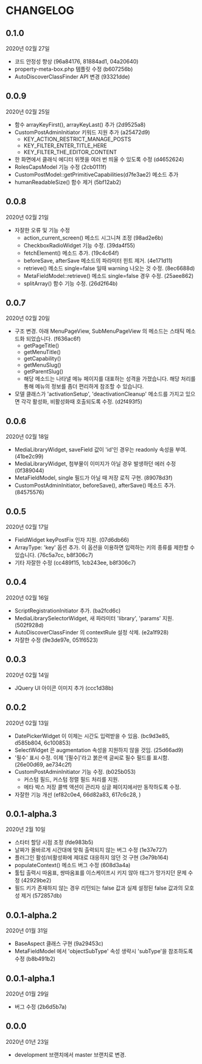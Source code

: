 # CHANGELOG

## 0.1.0
2020년 02월 27일
- 코드 안정성 향상 (96a84176, 81884ad1, 04a20640)
- property-meta-box.php 템플릿 수정 (b607256b)
- AutoDiscoverClassFinder API 변경 (93321dde)


## 0.0.9
2020년 02월 25일
- 함수 arrayKeyFirst(), arrayKeyLast() 추가 (2d9525a8)
- CustomPostAdminInitiator 키워드 지원 추가 (a25472d9)
  - KEY_ACTION_RESTRICT_MANAGE_POSTS
  - KEY_FILTER_ENTER_TITLE_HERE
  - KEY_FILTER_THE_EDITOR_CONTENT
- 한 화면에서 클래식 에디터 위젯을 여러 번 띄울 수 있도록 수정 (d4652624)
- RolesCapsModel 기능 수정 (2cb0111f)
- CustomPostModel::getPrimitiveCapabilities(d7fe3ae2) 메소드 추가
- humanReadableSize() 함수 제거 (5bf12ab2)


## 0.0.8
2020년 02월 21일
- 자잘한 오류 및 기능 수정 
  - action_current_screen() 메소드 시그니쳐 조정 (98ad2e6b)
  - CheckboxRadioWidget 기능 수정. (39da4f55)
  - fetchElement() 메소드 추가. (19c4c64f)
  - beforeSave, afterSave 메소드의 파라미터 힌트 제거. (4e171d11)
  - retrieve() 메소드 single=false 일때 warning 나오는 것 수정. (8ec6688d)
  - MetaFieldModel::retrieve() 메소드 single=false 경우 수정. (25aee862)
  - splitArray() 함수 기능 수정. (26d2f64b)


## 0.0.7
2020년 02월 20일
- 구조 변경. 아래 MenuPageView, SubMenuPageView 의 메소드는 스태틱 메소드화 되었습니다. (f636ac6f)
  - getPageTitle()
  - getMenuTitle()
  - getCapability()
  - getMenuSlug()
  - getParentSlug()
  - 해당 메소드는 나타낼 메뉴 페이지를 대표하는 성격을 가졌습니다. 해당 처리를 통해 메뉴의 정보를 좀더 편리하게 참조할 수 있습니다.
- 모델 클래스가 'activationSetup', 'deactivationCleanup' 메소드를 가지고 있으면 각각 활성화, 비활성화때 호출되도록 수정. (d2f493f5) 


## 0.0.6
2020년 02월 18일
- MediaLibraryWidget, saveField 값이 'id'인 경우는 readonly 속성을 부여. (41be2c99)
- MediaLibraryWidget, 첨부물이 이미지가 아닐 경우 발생하던 에러 수정 (0f389044)
- MetaFieldModel, single 필드가 아닐 때 저장 로직 구현. (89078d3f)
- CustomPostAdminInitiator, beforeSave(), afterSave() 메소드 추가. (84575576)


## 0.0.5
2020년 02월 17일
- FieldWidget keyPostFix 인자 지원. (07d6db66)
- ArrayType: 'key' 옵션 추가. 이 옵션을 이용하면 입력하는 키의 종류를 제한할 수 있습니다. (76c5a7cc, b8f306c7)
- 기타 자잘한 수정 (cc489f15, 1cb243ee, b8f306c7)


## 0.0.4
2020년 02월 16일
- ScriptRegistrationInitiator 추가. (ba2fcd6c)
- MediaLibrarySelectorWidget, 새 파라미터 'library', 'params' 지원. (502f928d)
- AutoDiscoverClassFinder 의 contextRule 설정 삭제. (e2a1f928)
- 자잘한 수정 (9e3de97e, 051f6523) 


## 0.0.3
2020년 02월 14일
- JQuery UI 아이콘 이미지 추가 (ccc1d38b)


## 0.0.2
2020년 02월 13일
- DatePickerWidget 이 이제는 시간도 입력받을 수 있음. (bc9d3e85, d585b804, 6c100853)
- SelectWidget 은 augmentation 속성을 지원하지 않을 것임. (25d66ad9)
- '필수' 표시 수정. 이제 '\[필수\]'라고 붉은색 글씨로 필수 필드를 표시함. (26e00d69, ae734c2f)
- CustomPostAdminInitiator 기능 수정. (b025b053)
  - 커스텀 필드, 커스텀 정렬 필드 처리를 지원.
  - 메타 박스 저장 콜백 액션이 관리자 싱글 페이지에서만 동작하도록 수정.
- 자잘한 기능 개선 (ef82c0e4, 66d82a83, 617c6c28, )


## 0.0.1-alpha.3
2020년 2월 10일
- 스타터 할당 시점 조정 (fde983b5)
- 날짜가 올바르게 시간대에 맞춰 출력되지 않는 버그 수정 (1e37e727)
- 플러그인 활성/비활성화에 제대로 대응하지 않던 것 구현 (3e79b164)
- populateContext() 메소드 버그 수정 (608d3a4a)
- 툴팁 출력시 따옴표, 쌍따옴표를 이스케이프시 키지 않아 태그가 망가지던 문제 수정 (42929be2)
- 필드 키가 존재하지 않는 경우 리턴되는 false 값과 실제 설정된 false 값과의 모호성 제거 (572857db)


## 0.0.1-alpha.2
2020년 01월 31일

- BaseAspect 클래스 구현 (9a29453c)
- MetaFieldModel 에서 'objectSubType' 속성 생략시 'subType'을 참조하도록 수정 (b8b491b2)


## 0.0.1-alpha.1
2020년 01월 29일

- 버그 수정 (2b6d5b7a)


## 0.0.0
2020년 01년 23일

* development 브랜치에서 master 브랜치로 변경.

